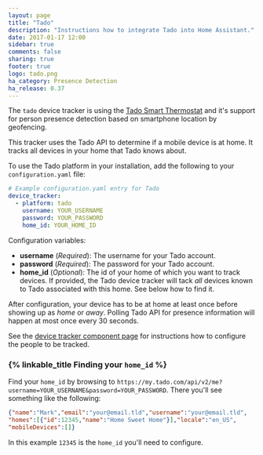 ```yaml
---
layout: page
title: "Tado"
description: "Instructions how to integrate Tado into Home Assistant."
date: 2017-01-17 12:00
sidebar: true
comments: false
sharing: true
footer: true
logo: tado.png
ha_category: Presence Detection
ha_release: 0.37
---
```


The `tado` device tracker is using the [Tado Smart Thermostat](https://www.tado.com/) and it's support for person presence detection based on smartphone location by geofencing.

This tracker uses the Tado API to determine if a mobile device is at home.
It tracks all devices in your home that Tado knows about.

To use the Tado platform in your installation, add the following to your `configuration.yaml` file:

```yaml
# Example configuration.yaml entry for Tado
device_tracker:
  - platform: tado
    username: YOUR_USERNAME
    password: YOUR_PASSWORD
    home_id: YOUR_HOME_ID
```

Configuration variables:

- **username** (*Required*): The username for your Tado account.
- **password** (*Required*): The password for your Tado account.
- **home_id** (*Optional*): The id of your home of which you want to track devices. If provided, the Tado device tracker will tack *all* devices known to Tado associated with this home. See below how to find it.

After configuration, your device has to be at home at least once before showing up as *home* or *away*.
Polling Tado API for presence information will happen at most once every 30 seconds.

See the [device tracker component page](/components/device_tracker/) for instructions how to configure the people to be tracked.

### {% linkable_title Finding your `home_id` %}
Find your `home_id` by browsing to `https://my.tado.com/api/v2/me?username=YOUR_USERNAME&password=YOUR_PASSWORD`. There you'll see something like the following:

```json
{"name":"Mark","email":"your@email.tld","username":"your@email.tld",
"homes":[{"id":12345,"name":"Home Sweet Home"}],"locale":"en_US",
"mobileDevices":[]}
```

In this example `12345` is the `home_id` you'll need to configure.
